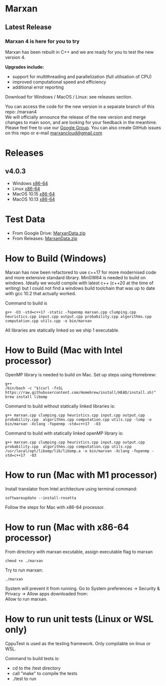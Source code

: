 # Marxan

## Latest Release
### **Marxan 4 is here for you to try**
 
Marxan has been rebuilt in C++ and we are ready for you to test the new version 4.  
 
**Upgrades include:**  
- support for multithreading and parallelization (full utilisation of CPU)  
- improved computational speed and efficiency  
- additional error reporting  
 
Download for Windows / MacOS / Linux: see releases section. 

You can access the code for the new version in a separate branch of this repo: /marxan4  
We will officially announce the release of the new version and merge changes to main soon, and are looking for your feedback in the meantime.  
Please feel free to use our [Google Group](https://groups.google.com/g/marxan). You can also create GitHub issues on this repo or e-mail marxancloud@gmail.com  

# Releases
## v4.0.3
- Windows [x86-64](https://github.com/Marxan-source-code/marxan/releases/download/v4.0.3/build4.0.3Windows.zip)
- Linux [x86-64](https://github.com/Marxan-source-code/marxan/releases/download/v4.0.3/build4.0.3Linux.zip)
- MacOS 10.15 [x86-64](https://github.com/Marxan-source-code/marxan/releases/download/v4.0.3/Marxan-4.0.3-macOS.zip)
- MacOS 10.13 [x86-64](https://github.com/Marxan-source-code/marxan/releases/download/v4.0.3/Marxan-4.0.3-MacOS-10.13.zip)
# Test Data
- From Google Drive: [MarxanData.zip](https://drive.google.com/file/d/1VGN4S5L_F80Ds2JlSy0MclxS5-KpkwlH/view?usp=sharing)
- From Releases: [MarxanData.zip](https://github.com/Marxan-source-code/marxan/releases/download/v4.0.3/MarxanData.zip)

# How to Build (Windows)
Marxan has now been refactored to use c++17 for more modernised code and more extensive standard library. MinGW64 is needed to build on windows. Ideally we would compile with latest c++ (c++20 at the time of writing) but I could not find a windows build toolchain that was up to date with gcc 10.2 that actually worked. 

Command to build is 
```
g++ -O3 -std=c++17 -static -fopenmp marxan.cpp clumping.cpp heuristics.cpp input.cpp output.cpp probability.cpp algorithms.cpp computation.cpp utils.cpp -o bin/marxan
```

All libraries are statically linked so we ship 1 executable. 

# How to Build (Mac with Intel processor)

OpenMP library is needed to build on Mac. Set up steps using Homebrew:
```
g++
/bin/bash -c "$(curl -fsSL https://raw.githubusercontent.com/Homebrew/install/HEAD/install.sh)"
brew install libomp
```
Command to build without statically linked libraries is: 
```
g++ marxan.cpp clumping.cpp heuristics.cpp input.cpp output.cpp probability.cpp  algorithms.cpp computation.cpp utils.cpp -lomp -o bin/marxan -Xclang -fopenmp -std=c++17  -O3
```
Command to build with statically linked openMP library is: 
```
g++ marxan.cpp clumping.cpp heuristics.cpp input.cpp output.cpp probability.cpp  algorithms.cpp computation.cpp utils.cpp /usr/local/opt/libomp/lib/libomp.a -o bin/marxan -Xclang -fopenmp -std=c++17  -O3
```
# How to run (Mac with M1 processor)
Install translator from Intel architecture using terminal command:
```
softwareupdate --install-rosetta
```
Follow the steps for Mac with x86-64 processor.
# How to run (Mac with x86-64 processor)
From directory with marxan excutable, assign executable flag to marxan
```
chmod +x ./marxan
```
Try to run marxan:
```
./marxan
```
System will prevent it from running. 
Go to System preferences -> Security & Privacy -> Allow apps downloaded from:  
Allow to run marxan.

# How to run unit tests (Linux or WSL only)
CppuTest is used as the testing framework. Only compilable on linux or WSL. 

Command to build tests is:

- cd to the /test directory
- call "make" to compile the tests
- ./test to run


